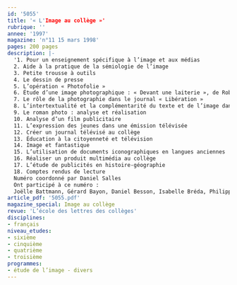 ```yaml
---
id: '5055'
title: '« L'Image au collège »'
rubrique: ''
annee: '1997'
magazine: 'n°11 15 mars 1998'
pages: 200 pages
description: |-
  '1. Pour un enseignement spécifique à l’image et aux médias
  2. Aide à la pratique de la sémiologie de l’image
  3. Petite trousse à outils
  4. Le dessin de presse
  5. L’opération « Photofolie »
  6. Étude d’une image photographique : « Devant une laiterie », de Robert Doisneau
  7. Le rôle de la photographie dans le journal « Libération »
  8. L’intertextualité et la complémentarité du texte et de l’image dans les albums
  9. Le roman photo : analyse et réalisation
  10. Analyse d’un film publicitaire
  11. L’expression des jeunes dans une émission télévisée
  12. Créer un journal télévisé au collège
  13. Éducation à la citoyenneté et télévision
  14. Image et fantastique
  15. L’utilisation de documents iconographiques en langues anciennes
  16. Réaliser un produit multimédia au collège
  17. L’étude de publicités en histoire-géographie
  18. Comptes rendus de lecture
  Numéro coordonné par Daniel Salles
  Ont participé à ce numéro :
  Joëlle Battmann, Gérard Bayon, Daniel Besson, Isabelle Bréda, Philippe Deschaux, Daniel Frison, Colette Gauthier, Laurent Guyon, Jacques Joubert, Danièle Méaux, Jean Menand, Philippe Ollivier, Dominique Renard, Daniel Salles, Marie-Claude Salomon, Christine Séva, Nadine Travacca et Sylvie Vadureau'
article_pdf: '5055.pdf'
magazine_special: Image au collège
revue: 'L’école des lettres des collèges'
disciplines:
- français
niveau_etudes:
- sixième
- cinquième
- quatrième
- troisième
programmes:
- étude de l’image - divers
---
```

